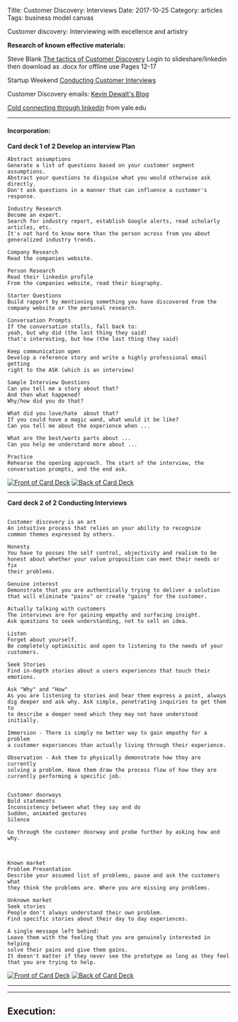 Title: Customer Discovery: Interviews
Date:  2017-10-25
Category: articles
Tags: business model canvas


Customer discovery: Interviewing with excellence and artistry


**Research of known effective materials:**

Steve Blank [The tactics of Customer
Discovery](https://www.slideshare.net/sblank/customer-discovery-23251533)
Login to slideshare/linkedin then download as .docx for offline use
Pages 12-17

Startup Weekend [Conducting Customer
Interviews](https://www.youtube.com/watch?v=V3syNbgSkwE)

Customer Discovery emails: [Kevin Dewalt's Blog](http://kevindewalt.com/2010/01/12/the-magic-word-in-customer-development-emails/)

[Cold connecting through linkedin](https://campuspress.yale.edu/cnspy/2016/03/02/how-to-cold-connect-on-linkedin/) from yale.edu



-----------
#### Incorporation:

**Card deck 1 of 2 Develop an interview Plan**
```
Abstract assumptions
Generate a list of questions based on your customer segment
assumptions.
Abstract your questions to disguise what you would otherwise ask
directly.
Don't ask questions in a manner that can influence a customer's
response.

Industry Research
Become an expert.
Search for industry report, establish Google alerts, read scholarly
articles, etc.
It's not hard to know more than the person across from you about
generalized industry trends.

Company Research
Read the companies website.

Person Research
Read their linkedin profile
From the companies website, read their biography.

Starter Questions
Build rapport by mentioning something you have discovered from the
company website or the personal research.

Conversation Prompts
If the conversation stalls, fall back to:
yeah, but why did (the last thing they said)
that's interesting, but how (the last thing they said)

Keep communication open
Develop a reference story and write a highly professional email getting
right to the ASK (which is an interview)

Sample Interview Questions
Can you tell me a story about that?
And then what happened?
Why/how did you do that?

What did you love/hate  about that?
If you could have a magic wand, what would it be like?
Can you tell me about the experience when ...

What are the best/worts parts about ...
Can you help me understand more about ...

Practice 
Rehearse the opening approach. The start of the interview, the
conversation prompts, and the end ask.

```
[![Front of Card
Deck](/images/learning/thumbnails/learning_interview_planning_card_deck_front.jpg)](/images/learning/learning_interview_planning_card_deck_front.jpg)
[![Back of Card
Deck](/images/learning/thumbnails/learning_interview_planning_card_deck_back.jpg)](/images/learning/learning_interview_planning_card_deck_back.jpg)

--------------------------------------------------

**Card deck 2 of 2 Conducting Interviews**
```

Customer discovery is an art
An intuitive process that relies on your ability to recognize
common themes expressed by others. 

Honesty
You have to posses the self control, objectivity and realism to be
honest about whether your value proposition can meet their needs or fix
their problems.

Genuine interest
Demonstrate that you are authentically trying to deliver a solution
that will eliminate "pains" or create "gains" for the customer. 

Actually talking with customers
The interviews are for gaining empathy and surfacing insight.
Ask questions to seek understanding, not to sell an idea.

Listen
Forget about yourself. 
Be completely optimisitic and open to listening to the needs of your
customers.

Seek Stories
Find in-depth stories about a users experiences that touch their
emotions.

Ask "Why" and "How"
As you are listening to stories and hear them express a point, always
dig deeper and ask why. Ask simple, penetrating inquiries to get them to
to describe a deeper need which they may not have understood initially.

Immersion - There is simply no better way to gain empathy for a problem
a customer experiences than actually living through their experience.

Observation - Ask them to physically demonstrate how they are currently
solving a problem. Have them draw the process flow of how they are
currently performing a specific job.


Customer doorways
Bold statements
Inconsistency between what they say and do
Sudden, animated gestures
Silence

Go through the customer doorway and probe further by asking how and why.



Known market 
Problem Presentation
Describe your assumed list of problems, pause and ask the customers what
they think the problems are. Where you are missing any problems.

Unknown market 
Seek stories
People don't always understand their own problem.
Find specific stories about their day to day experiences.

A single message left behind:
Leave them with the feeling that you are genuinely interested in helping
solve their pains and give them gains. 
It doesn't matter if they never see the prototype as long as they feel
that you are trying to help.

```
[![Front of Card
Deck](/images/learning/thumbnails/learning_interview_conducting_card_deck_front.jpg)](/images/learning/learning_interview_conducting_card_deck_front.jpg)
[![Back of Card
Deck](/images/learning/thumbnails/learning_interview_conducting_card_deck_back.jpg)](/images/learning/learning_interview_conducting_card_deck_back.jpg)

--------------------------------------------------



-------------------------------------------------------------------------
## Execution:


